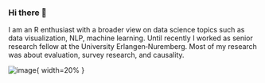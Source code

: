 ### Hi there 👋

I am an R enthusiast with a broader view on data science topics such as data visualization, NLP, machine learning. Until recently I worked as senior research fellow at the University Erlangen‐Nuremberg. Most of my research was about evaluation, survey research, and causality. 

![image](https://edgar-treischl.github.io/CopyCat/logo.png){ width=20% }




<!--
**edgar-treischl/edgar-treischl** is a ✨ _special_ ✨ repository because its `README.md` (this file) appears on your GitHub profile.

Here are some ideas to get you started:

- 🔭 I’m currently working on ...
- 🌱 I’m currently learning ...
- 👯 I’m looking to collaborate on ...
- 🤔 I’m looking for help with ...
- 💬 Ask me about ...
- 📫 How to reach me: ...
- 😄 Pronouns: ...
- ⚡ Fun fact: ...
-->
